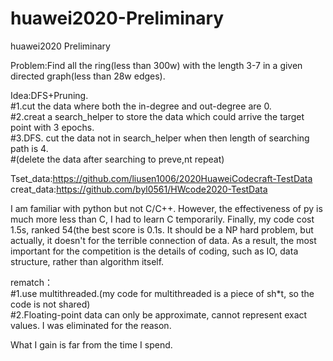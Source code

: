 # huawei2020-Preliminary
huawei2020 Preliminary

Problem:Find all the ring(less than 300w) with the length 3-7 in a given directed graph(less than 28w edges).<br>

Idea:DFS+Pruning. <br>
#1.cut the data where both the in-degree and out-degree are 0.<br>
#2.creat a search_helper to store the data which could arrive the target point with 3 epochs.<br>
#3.DFS. cut the data not in search_helper when then length of searching path is 4.<br>
#(delete the data after searching to preve,nt repeat)<br>

Tset_data:https://github.com/liusen1006/2020HuaweiCodecraft-TestData <br>
creat_data:https://github.com/byl0561/HWcode2020-TestData <br>

I am familiar with python but not C/C++. However, the effectiveness of py is much more less than C, I had to learn C temporarily. Finally, my code cost 1.5s, ranked 54(the best score is 0.1s. It should be a NP hard problem, but actually, it doesn't for the terrible connection of data. As a result, the most important for the competition is the details of coding, such as IO, data structure, rather than algorithm itself.<br>

rematch：<br>
#1.use multithreaded.(my code for multithreaded is a piece of sh*t, so the code is not shared)<br>
#2.Floating-point data can only be approximate, cannot represent exact values. I was eliminated for the reason. <br>

What I gain is far from the time I spend.

